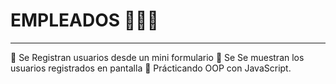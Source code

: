 # EMPLEADOS 🐋🐋🐋
---
🐋 Se Registran usuarios desde un mini formulario
🐋 Se Se muestran los usuarios registrados en pantalla
🐋 Prácticando OOP con JavaScript.



